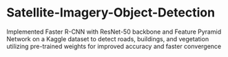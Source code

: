 # Satellite-Imagery-Object-Detection
Implemented Faster R-CNN with ResNet-50 backbone and Feature Pyramid Network on a Kaggle dataset to detect roads, buildings, and vegetation utilizing pre-trained weights for improved accuracy and faster convergence
